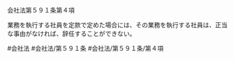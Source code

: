 会社法第５９１条第４項

業務を執行する社員を定款で定めた場合には、その業務を執行する社員は、正当な事由がなければ、辞任することができない。

#会社法
#会社法/第５９１条
#会社法/第５９１条/第４項
